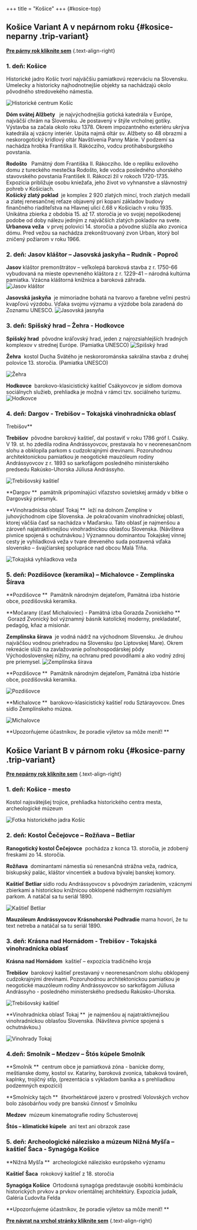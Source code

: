 +++
title = "Košice"
+++ 
{#kosice-top}
## Košice Variant A v nepárnom roku {#kosice-neparny .trip-variant}


**[Pre párny rok kliknite sem](#kosice-parny)** 
{.text-align-right}


### 1. deň: Košice

Historické jadro Košíc tvorí najväčšiu pamiatkovú rezerváciu na Slovensku. Umelecky a historicky najhodnotnejšie objekty sa nachádzajú okolo pôvodného stredovekého námestia.


![Historické centrum Košíc](kosice-centrum.jpg)


**Dóm svätej Alžbety**
 &nbsp;&nbsp;je najvýchodnejšia gotická katedrála v Európe, najväčší chrám na Slovensku. Je postavený v štýle vrcholnej gotiky.  Výstavba sa začala okolo roku 1378. Okrem impozantného exteriéru ukrýva katedrála aj vzácny interiér. Upúta najmä oltár sv. Alžbety so 48 obrazmi a neskorogotický krídlový oltár Navštívenia Panny Márie. V podzemí sa  nachádza hrobka Františka II. Rákócziho, vodcu protihabsburgského povstania. 
 <!-- ![Dóm svätej alžbety](dom-sv-alzbety-2.jpg)  -->

**Rodošto**
&nbsp;&nbsp;Pamätný dom Františka II. Rákocziho. Ide o repliku exilového domu z tureckého mestečka Rodošto, kde vodca posledného uhorského stavovského povstania František II. Rákoczi žil v rokoch 1720-1735. Expozícia približuje osobu kniežaťa, jeho život vo vyhnanstve a slávnostný pohreb v Košiciach.  
**Košický zlatý poklad**
&nbsp;je komplex 2 920 zlatých mincí, troch zlatých medailí  a zlatej renesančnej reťaze objavený pri kopaní základov budovy finančného riaditeľstva na Hlavnej ulici č.68 v Košiciach v roku 1935. Unikátna zbierka  z obdobia 15. až 17. storočia je vo svojej nepoškodenej podobe od doby nálezu jedným z najväčších zlatých pokladov na svete.  
**Urbanova veža**
&nbsp;v prvej polovici 14. storočia a pôvodne slúžila ako zvonica dómu. Pred vežou sa nachádza zrekonštruovaný zvon Urban, ktorý bol zničený požiarom v roku 1966.

### 2. deň: Jasov kláštor – Jasovská  jaskyňa – Rudník - Poproč

**Jasov**
kláštor premonštrátov – veľkolepá baroková stavba z r. 1750-66 vybudovaná na mieste opevneného kláštora z r. 1229-41 – národná kultúrna pamiatka. Vzácna kláštorná knižnica a baroková záhrada.  
![Jasov kláštor](jasov-klastor.jpg)

**Jasovská jaskyňa**
&nbsp;je mimoriadne bohatá na tvarovo a farebne veľmi pestrú kvapľovú výzdobu. Vďaka svojmu významu a  výzdobe bola zaradená do Zoznamu UNESCO.
![Jasovská jasnyňa ](jasov-jaskyna.jpg)

### 3. deň: Spišský hrad – Žehra - Hodkovce

**Spišský hrad**
&nbsp;pôvodne kráľovský hrad, jeden z najrozsiahlejších hradných komplexov v strednej Európe. (Pamiatka UNESCO)
![Spišský hrad ](spissky-hrad.jpg)

**Žehra**
&nbsp;kostol Ducha Svätého je neskororománska sakrálna stavba z druhej polovice 13. storočia. (Pamiatka  UNESCO)

![Žehra ](zehra.jpg)

**Hodkovce**
&nbsp;barokovo-klasicistický kaštieľ Csákyovcov  je sídlom domova sociálnych služieb, prehliadka je možná v rámci tzv. sociálneho turizmu.
![Hodkovce ](hodkovce.jpg)

### 4. deň: Dargov - Trebišov – Tokajská vinohradnícka oblasť
Trebišov**

**Trebišov**
&nbsp;pôvodne barokový kaštieľ, dal postaviť v roku 1786 gróf I. Csáky.     V 19. st. ho zdedila rodina Andrássyovcov, prestavala ho v neorenesančnom slohu a obklopila parkom s cudzokrajnými drevinami. Pozoruhodnou architektonickou pamiatkou je neogotické mauzóleum rodiny Andrássyovcov z r. 1893 so sarkofágom posledného ministerského predsedu Rakúsko-Uhorska Júliusa Andrássyho.

![Trebišovský  kaštieľ ](trebisov-kastiel.jpg)

**Dargov **
&nbsp;pamätník pripomínajúci víťazstvo sovietskej armády v  bitke 
o Dargovský priesmyk.


**Vinohradnícka oblasť Tokaj  **
&nbsp;leží na dolnom Zemplíne v juhovýchodnom cípe Slovenska. Je pokračovaním vinohradníckej oblasti, ktorej väčšia časť sa nachádza v Maďarsku. Táto oblasť je najmenšou a zároveň najatraktívnejšou vinohradníckou oblasťou Slovenska. (Návšteva pivnice spojená s ochutnávkou.) Významnou dominantou Tokajskej vínnej cesty  je vyhliadková veža v tvare dreveného suda postavená vďaka slovensko – švajčiarskej spolupráce nad obcou Malá Tŕňa.  

![Tokajská vyhliadkova veža ](tokaj.jpg)   

### 5. deň: Pozdišovce (keramika) – Michalovce  - Zemplínska  Šírava     

**Pozdišovce **
&nbsp;Pamätník národným dejateľom, Pamätná izba histórie obce, pozdišovská keramika.

**Močarany (časť Michaloviec) - Pamätná izba Gorazda Zvonického  **
&nbsp;Gorazd Zvonický bol významný básnik katolíckej moderny, prekladateľ, pedagóg, kňaz a misionár. 

**Zemplínska šírava**
&nbsp;je vodná nádrž na východnom Slovensku. Je druhou najväčšou vodnou priehradou na Slovensku (po Liptovskej Mare). Okrem rekreácie slúži na zavlažovanie poľnohospodárskej pôdy Východoslovenskej nížiny, na ochranu pred povodňami a ako vodný zdroj pre priemysel. 
![Zemplínska šírava](zemplinska-sirava.jpg)

**Pozdišovce **
&nbsp;Pamätník národným dejateľom, Pamätná izba histórie obce, pozdišovská keramika.

![Pozdišovce ](pozdisovce.jpg)   

**Michalovce  **
&nbsp;barokovo-klasicistický kaštieľ rodu Sztárayovcov. Dnes sídlo Zemplínskeho múzea.  

![Michalovce ](michalovce-kastiel.jpg)   


**Upozorňujeme  účastníkov,  že  poradie  výletov  sa  môže  meniť!  **

















## Košice Variant B v párnom roku {#kosice-parny .trip-variant}


**[Pre nepárny rok kliknite sem](#kosice-neparny)** 
{.text-align-right}

### 1. deň: Košice - mesto

Kostol najsvätejšej trojice, prehliadka historického centra mesta,  archeologické múzeum


![Fotka historického jadra Košíc](spievajuca-fontana.jpg)

### 2. deň:	Kostol Čečejovce – Rožňava – Betliar

**Ranogotický kostol Čečejovce**
&nbsp;pochádza z konca 13. storočia, je zdobený freskami zo 14. storočia.  

**Rožňava**
&nbsp;dominantami námestia sú renesančná strážna veža, radnica, biskupský palác, kláštor vincentiek a budova bývalej banskej komory.   

**Kaštieľ Betliar**
sídlo rodu Andrássyovcov s pôvodným zariadením, vzácnymi zbierkami a historickou knižnicou obklopené nádherným rozsiahlym parkom.
 A natáčal sa tu seriál 1890.

![Kaštieľ Betliar](kastiel-betliar.jpg)

**Mauzóleum Andrássyovcov Krásnohorské Podhradie**
mama hovorí, že tu text netreba a natáčal sa tu seriál 1890. 

### 3. deň: Krásna nad Hornádom - Trebišov - Tokajská vinohradnícka oblasť

**Krásna nad Hornádom**
&nbsp;kaštieľ  –  expozícia  tradičného  kroja

**Trebišov**
&nbsp;barokový   kaštieľ  prestavaný  v neorenesančnom slohu   obklopený cudzokrajnými drevinami. Pozoruhodnou architektonickou  pamiatkou je neogotické  mauzóleum rodiny Andrássyovcov so   sarkofágom Júliusa Andrássyho - posledného ministerského predsedu Rakúsko-Uhorska.

![Trebišovský  kaštieľ ](trebisov-kastiel.jpg)

**Vinohradnícka  oblasť  Tokaj **
&nbsp;je najmenšou  aj najatraktívnejšou   vinohradníckou oblasťou Slovenska. (Návšteva pivnice spojená s ochutnávkou.)

![Vinohrady Tokaj ](tokaj-vinice.jpg)

### 4.deň: Smolník – Medzev – Štós kúpele Smolník

**Smolník **
&nbsp;centrum obce je pamiatková zóna - banícke domy, meštianske domy, kostol sv. Kataríny, baroková zvonica, tabaková továreň, kaplnky, trojičný stĺp, (prezentácia s výkladom baníka a s prehliadkou podzemných expozícií)

**Smolnícky tajch **
&nbsp;štvorhektárové jazero v prostredí Volovských vrchov bolo zásobárňou vody pre banskú činnosť v Smolníku

**Medzev**
&nbsp;múzeum kinematografie rodiny Schusterovej

**Štós – klimatické kúpele**
&nbsp;ani text ani obrazok zase


### 5. deň: Archeologické nálezisko a múzeum Nižná Myšľa – kaštieľ Šaca - Synagóga Košice

**Nižná Myšľa **
&nbsp;archeologické nálezisko európskeho významu

**Kaštieľ Šaca**
&nbsp;rokokový kaštieľ z 18. storočia

**Synagóga Košice**
&nbsp;Ortodoxná synagóga predstavuje osobitú kombináciu historických prvkov a prvkov orientálnej architektúry. Expozícia judaík, Galéria Ľudovíta Felda

**Upozorňujeme  účastníkov,  že  poradie  výletov  sa  môže  meniť!  **





**[Pre návrat na vrchol stránky kliknite sem](#to-top-button)** 
{.text-align-right}

